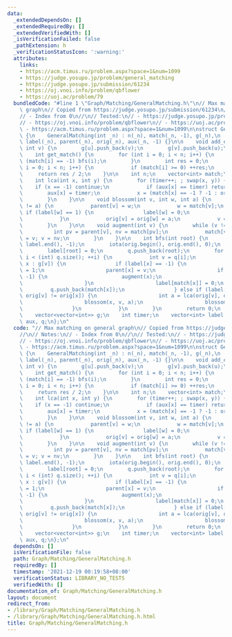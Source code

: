 ```yaml
---
data:
  _extendedDependsOn: []
  _extendedRequiredBy: []
  _extendedVerifiedWith: []
  _isVerificationFailed: false
  _pathExtension: h
  _verificationStatusIcon: ':warning:'
  attributes:
    links:
    - https://acm.timus.ru/problem.aspx?space=1&num=1099
    - https://judge.yosupo.jp/problem/general_matching
    - https://judge.yosupo.jp/submission/61234
    - https://oj.vnoi.info/problem/qbflower
    - https://uoj.ac/problem/79
  bundledCode: "#line 1 \"Graph/Matching/GeneralMatching.h\"\n// Max matching on general\
    \ graph\n// Copied from https://judge.yosupo.jp/submission/61234\n//\n// Notes:\n\
    // - Index from 0\n//\n// Tested:\n// - https://judge.yosupo.jp/problem/general_matching\n\
    // - https://oj.vnoi.info/problem/qbflower\n// - https://uoj.ac/problem/79\n//\
    \ - https://acm.timus.ru/problem.aspx?space=1&num=1099\n\nstruct GeneralMatching\
    \ {\n    GeneralMatching(int _n) : n(_n), match(_n, -1), g(_n),\n            timer(-1),\
    \ label(_n), parent(_n), orig(_n), aux(_n, -1) {}\n\n    void add_edge(int u,\
    \ int v) {\n        g[u].push_back(v);\n        g[v].push_back(u);\n    }\n\n\
    \    int get_match() {\n        for (int i = 0; i < n; i++) {\n            if\
    \ (match[i] == -1) bfs(i);\n        }\n        int res = 0;\n        for (int\
    \ i = 0; i < n; i++) {\n            if (match[i] >= 0) ++res;\n        }\n   \
    \     return res / 2;\n    }\n\n    int n;\n    vector<int> match;\n\nprivate:\n\
    \    int lca(int x, int y) {\n        for (timer++; ; swap(x, y)) {\n        \
    \    if (x == -1) continue;\n            if (aux[x] == timer) return x;\n    \
    \        aux[x] = timer;\n            x = (match[x] == -1 ? -1 : orig[parent[match[x]]]);\n\
    \        }\n    }\n\n    void blossom(int v, int w, int a) {\n        while (orig[v]\
    \ != a) {\n            parent[v] = w;\n            w = match[v];\n           \
    \ if (label[w] == 1) {\n                label[w] = 0;\n                q.push_back(w);\n\
    \            }\n            orig[v] = orig[w] = a;\n            v = parent[w];\n\
    \        }\n    }\n\n    void augment(int v) {\n        while (v != -1) {\n  \
    \          int pv = parent[v], nv = match[pv];\n            match[v] = pv; match[pv]\
    \ = v; v = nv;\n        }\n    }\n\n    int bfs(int root) {\n        fill(label.begin(),\
    \ label.end(), -1);\n        iota(orig.begin(), orig.end(), 0);\n        q.clear();\n\
    \        label[root] = 0;\n        q.push_back(root);\n        for (int i = 0;\
    \ i < (int) q.size(); ++i) {\n            int v = q[i];\n            for (auto\
    \ x : g[v]) {\n                if (label[x] == -1) {\n                    label[x]\
    \ = 1;\n                    parent[x] = v;\n                    if (match[x] ==\
    \ -1) {\n                        augment(x);\n                        return 1;\n\
    \                    }\n                    label[match[x]] = 0;\n           \
    \         q.push_back(match[x]);\n                } else if (label[x] == 0 &&\
    \ orig[v] != orig[x]) {\n                    int a = lca(orig[v], orig[x]);\n\
    \                    blossom(x, v, a);\n                    blossom(v, x, a);\n\
    \                }\n            }\n        }\n        return 0;\n    }\n\nprivate:\n\
    \    vector<vector<int>> g;\n    int timer;\n    vector<int> label, parent, orig,\
    \ aux, q;\n};\n"
  code: "// Max matching on general graph\n// Copied from https://judge.yosupo.jp/submission/61234\n\
    //\n// Notes:\n// - Index from 0\n//\n// Tested:\n// - https://judge.yosupo.jp/problem/general_matching\n\
    // - https://oj.vnoi.info/problem/qbflower\n// - https://uoj.ac/problem/79\n//\
    \ - https://acm.timus.ru/problem.aspx?space=1&num=1099\n\nstruct GeneralMatching\
    \ {\n    GeneralMatching(int _n) : n(_n), match(_n, -1), g(_n),\n            timer(-1),\
    \ label(_n), parent(_n), orig(_n), aux(_n, -1) {}\n\n    void add_edge(int u,\
    \ int v) {\n        g[u].push_back(v);\n        g[v].push_back(u);\n    }\n\n\
    \    int get_match() {\n        for (int i = 0; i < n; i++) {\n            if\
    \ (match[i] == -1) bfs(i);\n        }\n        int res = 0;\n        for (int\
    \ i = 0; i < n; i++) {\n            if (match[i] >= 0) ++res;\n        }\n   \
    \     return res / 2;\n    }\n\n    int n;\n    vector<int> match;\n\nprivate:\n\
    \    int lca(int x, int y) {\n        for (timer++; ; swap(x, y)) {\n        \
    \    if (x == -1) continue;\n            if (aux[x] == timer) return x;\n    \
    \        aux[x] = timer;\n            x = (match[x] == -1 ? -1 : orig[parent[match[x]]]);\n\
    \        }\n    }\n\n    void blossom(int v, int w, int a) {\n        while (orig[v]\
    \ != a) {\n            parent[v] = w;\n            w = match[v];\n           \
    \ if (label[w] == 1) {\n                label[w] = 0;\n                q.push_back(w);\n\
    \            }\n            orig[v] = orig[w] = a;\n            v = parent[w];\n\
    \        }\n    }\n\n    void augment(int v) {\n        while (v != -1) {\n  \
    \          int pv = parent[v], nv = match[pv];\n            match[v] = pv; match[pv]\
    \ = v; v = nv;\n        }\n    }\n\n    int bfs(int root) {\n        fill(label.begin(),\
    \ label.end(), -1);\n        iota(orig.begin(), orig.end(), 0);\n        q.clear();\n\
    \        label[root] = 0;\n        q.push_back(root);\n        for (int i = 0;\
    \ i < (int) q.size(); ++i) {\n            int v = q[i];\n            for (auto\
    \ x : g[v]) {\n                if (label[x] == -1) {\n                    label[x]\
    \ = 1;\n                    parent[x] = v;\n                    if (match[x] ==\
    \ -1) {\n                        augment(x);\n                        return 1;\n\
    \                    }\n                    label[match[x]] = 0;\n           \
    \         q.push_back(match[x]);\n                } else if (label[x] == 0 &&\
    \ orig[v] != orig[x]) {\n                    int a = lca(orig[v], orig[x]);\n\
    \                    blossom(x, v, a);\n                    blossom(v, x, a);\n\
    \                }\n            }\n        }\n        return 0;\n    }\n\nprivate:\n\
    \    vector<vector<int>> g;\n    int timer;\n    vector<int> label, parent, orig,\
    \ aux, q;\n};\n"
  dependsOn: []
  isVerificationFile: false
  path: Graph/Matching/GeneralMatching.h
  requiredBy: []
  timestamp: '2021-12-19 00:19:58+08:00'
  verificationStatus: LIBRARY_NO_TESTS
  verifiedWith: []
documentation_of: Graph/Matching/GeneralMatching.h
layout: document
redirect_from:
- /library/Graph/Matching/GeneralMatching.h
- /library/Graph/Matching/GeneralMatching.h.html
title: Graph/Matching/GeneralMatching.h
---
```

